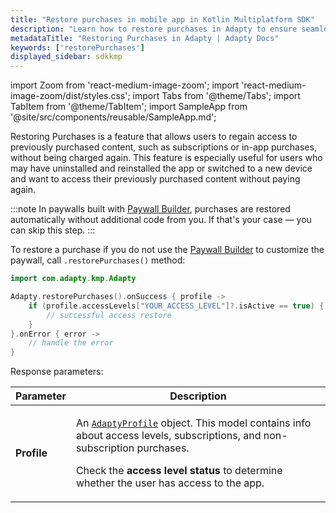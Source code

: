 ```yaml
---
title: "Restore purchases in mobile app in Kotlin Multiplatform SDK"
description: "Learn how to restore purchases in Adapty to ensure seamless user experience."
metadataTitle: "Restoring Purchases in Adapty | Adapty Docs"
keywords: ['restorePurchases']
displayed_sidebar: sdkkmp
---
```


import Zoom from 'react-medium-image-zoom';
import 'react-medium-image-zoom/dist/styles.css';
import Tabs from '@theme/Tabs';
import TabItem from '@theme/TabItem';
import SampleApp from '@site/src/components/reusable/SampleApp.md';

Restoring Purchases is a feature that allows users to regain access to previously purchased content, such as subscriptions or in-app purchases, without being charged again. This feature is especially useful for users who may have uninstalled and reinstalled the app or switched to a new device and want to access their previously purchased content without paying again.

:::note
In paywalls built with [Paywall Builder](adapty-paywall-builder), purchases are restored automatically without additional code from you. If that's your case — you can skip this step.
:::

To restore a purchase if you do not use the [Paywall Builder](adapty-paywall-builder) to customize the paywall, call `.restorePurchases()` method:

```kotlin showLineNumbers
import com.adapty.kmp.Adapty

Adapty.restorePurchases().onSuccess { profile ->
    if (profile.accessLevels["YOUR_ACCESS_LEVEL"]?.isActive == true) {
        // successful access restore
    }
}.onError { error ->
    // handle the error
}
```

Response parameters:

| Parameter | Description                                                                                                                                                                                                                                                 |
|---------|-------------------------------------------------------------------------------------------------------------------------------------------------------------------------------------------------------------------------------------------------------------|
| **Profile** | <p>An [`AdaptyProfile`](https://kmp.adapty.io//////adapty/com.adapty.kmp.models/-adapty-profile/) object. This model contains info about access levels, subscriptions, and non-subscription purchases.</p><p>Сheck the **access level status** to determine whether the user has access to the app.</p> |

<SampleApp />
